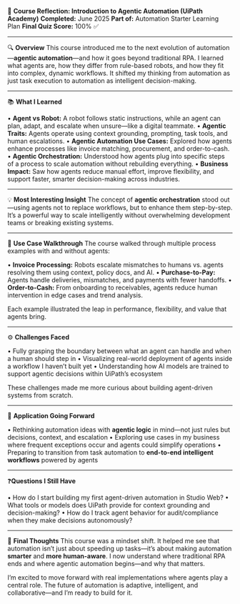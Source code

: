 🤖 **Course Reflection: Introduction to Agentic Automation (UiPath Academy)**
**Completed:** June 2025
**Part of:** Automation Starter Learning Plan
**Final Quiz Score:** 100% ✅

---

🔍 **Overview**
This course introduced me to the next evolution of automation—**agentic automation**—and how it goes beyond traditional RPA. I learned what agents are, how they differ from rule-based robots, and how they fit into complex, dynamic workflows. It shifted my thinking from automation as just task execution to automation as intelligent decision-making.

---

📚 **What I Learned**

• **Agent vs Robot:** A robot follows static instructions, while an agent can plan, adapt, and escalate when unsure—like a digital teammate.
• **Agentic Traits:** Agents operate using context grounding, prompting, task tools, and human escalations.
• **Agentic Automation Use Cases:** Explored how agents enhance processes like invoice matching, procurement, and order-to-cash.
• **Agentic Orchestration:** Understood how agents plug into specific steps of a process to scale automation without rebuilding everything.
• **Business Impact:** Saw how agents reduce manual effort, improve flexibility, and support faster, smarter decision-making across industries.

---

💡 **Most Interesting Insight**
The concept of **agentic orchestration** stood out—using agents not to replace workflows, but to enhance them step-by-step. It’s a powerful way to scale intelligently without overwhelming development teams or breaking existing systems.

---

📘 **Use Case Walkthrough**
The course walked through multiple process examples with and without agents:

• **Invoice Processing:** Robots escalate mismatches to humans vs. agents resolving them using context, policy docs, and AI.
• **Purchase-to-Pay:** Agents handle deliveries, mismatches, and payments with fewer handoffs.
• **Order-to-Cash:** From onboarding to receivables, agents reduce human intervention in edge cases and trend analysis.

Each example illustrated the leap in performance, flexibility, and value that agents bring.

---

⚙️ **Challenges Faced**

• Fully grasping the boundary between what an agent can handle and when a human should step in
• Visualizing real-world deployment of agents inside a workflow I haven’t built yet
• Understanding how AI models are trained to support agentic decisions within UiPath’s ecosystem

These challenges made me more curious about building agent-driven systems from scratch.

---

🚀 **Application Going Forward**

• Rethinking automation ideas with **agentic logic** in mind—not just rules but decisions, context, and escalation
• Exploring use cases in my business where frequent exceptions occur and agents could simplify operations
• Preparing to transition from task automation to **end-to-end intelligent workflows** powered by agents

---

❓**Questions I Still Have**

• How do I start building my first agent-driven automation in Studio Web?
• What tools or models does UiPath provide for context grounding and decision-making?
• How do I track agent behavior for audit/compliance when they make decisions autonomously?

---

🎯 **Final Thoughts**
This course was a mindset shift. It helped me see that automation isn’t just about speeding up tasks—it’s about making automation **smarter** and **more human-aware**. I now understand where traditional RPA ends and where agentic automation begins—and why that matters.

I’m excited to move forward with real implementations where agents play a central role. The future of automation is adaptive, intelligent, and collaborative—and I’m ready to build for it.
